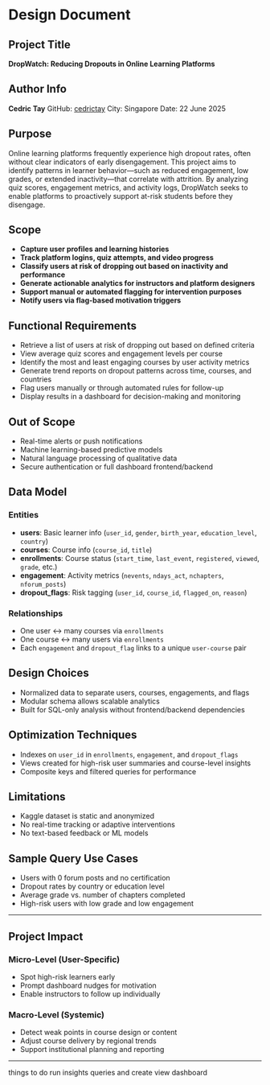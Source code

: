 # Design Document

## Project Title
**DropWatch: Reducing Dropouts in Online Learning Platforms**

## Author Info
**Cedric Tay**
GitHub: [cedrictay](https://github.com/cedrictay)
City: Singapore
Date: 22 June 2025

## Purpose

Online learning platforms frequently experience high dropout rates, often without clear indicators of early disengagement. This project aims to identify patterns in learner behavior—such as reduced engagement, low grades, or extended inactivity—that correlate with attrition. By analyzing quiz scores, engagement metrics, and activity logs, DropWatch seeks to enable platforms to proactively support at-risk students before they disengage.

## Scope

- **Capture user profiles and learning histories**
- **Track platform logins, quiz attempts, and video progress**
- **Classify users at risk of dropping out based on inactivity and performance**
- **Generate actionable analytics for instructors and platform designers**
- **Support manual or automated flagging for intervention purposes**
- **Notify users via flag-based motivation triggers**

## Functional Requirements

- Retrieve a list of users at risk of dropping out based on defined criteria
- View average quiz scores and engagement levels per course
- Identify the most and least engaging courses by user activity metrics
- Generate trend reports on dropout patterns across time, courses, and countries
- Flag users manually or through automated rules for follow-up
- Display results in a dashboard for decision-making and monitoring

## Out of Scope

- Real-time alerts or push notifications
- Machine learning-based predictive models
- Natural language processing of qualitative data
- Secure authentication or full dashboard frontend/backend

## Data Model

### Entities

- **users**: Basic learner info (`user_id`, `gender`, `birth_year`, `education_level`, `country`)
- **courses**: Course info (`course_id`, `title`)
- **enrollments**: Course status (`start_time`, `last_event`, `registered`, `viewed`, `grade`, etc.)
- **engagement**: Activity metrics (`nevents`, `ndays_act`, `nchapters`, `nforum_posts`)
- **dropout_flags**: Risk tagging (`user_id`, `course_id`, `flagged_on`, `reason`)

### Relationships

- One user ↔ many courses via `enrollments`
- One course ↔ many users via `enrollments`
- Each `engagement` and `dropout_flag` links to a unique `user-course` pair

## Design Choices

- Normalized data to separate users, courses, engagements, and flags
- Modular schema allows scalable analytics
- Built for SQL-only analysis without frontend/backend dependencies

## Optimization Techniques

- Indexes on `user_id` in `enrollments`, `engagement`, and `dropout_flags`
- Views created for high-risk user summaries and course-level insights
- Composite keys and filtered queries for performance

## Limitations

- Kaggle dataset is static and anonymized
- No real-time tracking or adaptive interventions
- No text-based feedback or ML models

## Sample Query Use Cases

- Users with 0 forum posts and no certification
- Dropout rates by country or education level
- Average grade vs. number of chapters completed
- High-risk users with low grade and low engagement

---


## Project Impact

### Micro-Level (User-Specific)

- Spot high-risk learners early
- Prompt dashboard nudges for motivation
- Enable instructors to follow up individually

### Macro-Level (Systemic)

- Detect weak points in course design or content
- Adjust course delivery by regional trends
- Support institutional planning and reporting

---


things to do
run insights queries and create view
dashboard



